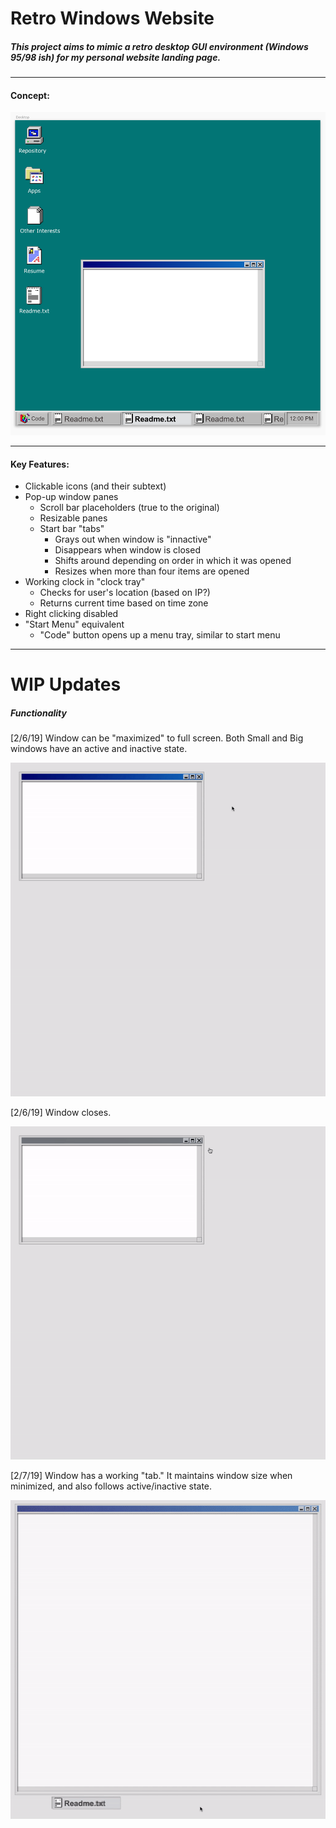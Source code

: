 # Retro Windows Website

##### This project aims to mimic a retro desktop GUI environment (Windows 95/98 ish) for my personal website landing page.
___

#### Concept:

![Desktop Enviroment Image](https://github.com/wumbledrive/RetroWindowsSite/blob/master/Images/Open%20Window.png?raw=true)
___

#### Key Features:
* Clickable icons (and their subtext)
* Pop-up window panes
	* Scroll bar placeholders (true to the original)
	* Resizable panes
	* Start bar "tabs"
		* Grays out when window is "innactive"
		* Disappears when window is closed
		* Shifts around depending on order in which it was opened
		* Resizes when more than four items are opened  
* Working clock in "clock tray"
	* Checks for user's location (based on IP?)
	* Returns current time based on time zone
* Right clicking disabled
* "Start Menu" equivalent
	* "Code" button opens up a menu tray, similar to start menu

---

# WIP Updates

##### Functionality
[2/6/19] 
Window can be "maximized" to full screen. 
Both Small and Big windows have an active and inactive state.  

![Active/Innactive Windows](https://github.com/wumbledrive/RetroWindowsSite/blob/master/Images/Active:Inactive%20Window.gif?raw=true)

[2/6/19]
Window closes.  

![Closing Windows](https://github.com/wumbledrive/RetroWindowsSite/blob/master/Images/Window%20Maximize%20&%20Close.gif?raw=true)

[2/7/19]
Window has a working "tab." It maintains window size when minimized, and also follows active/inactive state.  

![Working Tab](https://github.com/wumbledrive/RetroWindowsSite/blob/master/Images/WorkingTab.gif?raw=true)
